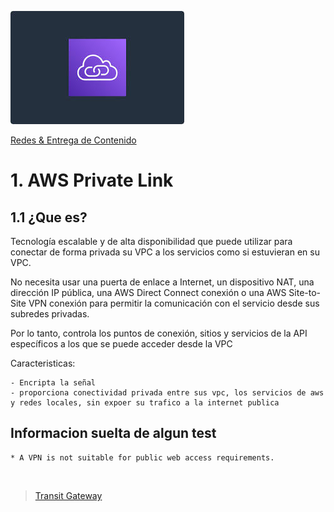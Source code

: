 ![Private Link](../../00_assets/Redes%20&%20Entrega%20de%20contenidos/privatelink-logo.jpeg)

[Redes & Entrega de Contenido](../../4-Redes_y_entrega_de_Contenido/)

# 1. AWS Private Link

## 1.1 ¿Que es?

Tecnología escalable y de alta disponibilidad que puede utilizar para conectar de forma privada su VPC a los servicios como si estuvieran en su VPC. 

No necesita usar una puerta de enlace a Internet, un dispositivo NAT, una dirección IP pública, una AWS Direct Connect conexión o una AWS Site-to-Site VPN conexión para permitir la comunicación con el servicio desde sus subredes privadas.

Por lo tanto, controla los puntos de conexión, sitios y servicios de la API específicos a los que se puede acceder desde la VPC

Caracteristicas:

    - Encripta la señal
    - proporciona conectividad privada entre sus vpc, los servicios de aws y redes locales, sin expoer su trafico a la internet publica

## Informacion suelta de algun test

    * A VPN is not suitable for public web access requirements.


<br/>

> [Transit Gateway](./transitGateway.md)

<br/>